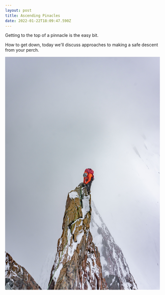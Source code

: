 ```yaml
---
layout: post
title: Ascending Pinacles
date: 2022-01-22T18:09:47.590Z
---
```

Getting to the top of a pinnacle is the easy bit.

How to get down, today we'll discuss approaches to making a safe descent from your perch.

![alt text](/src/images/uploads/sylvain-mauroux-uiqebdwseme-unsplash.jpg "Up and down")